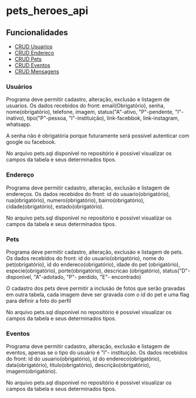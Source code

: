 # pets_heroes_api

<h2> Funcionalidades </h2>
<ul>
    <li><a href="#usuarios" >CRUD Usuarios</a></li>
    <li><a href="#endereco" >CRUD Endereço</a></li>
    <li><a href="#pets" >CRUD Pets</a></li>
    <li><a href="#eventos" >CRUD Eventos</a></li>
    <li><a href="#mensagens" >CRUD Mensagens</a></li>
</ul>
<div id="usuarios">
<h3>Usuários</h3>
<p>Programa deve permitir cadastro, alteração, exclusão e listagem de usuarios. Os dados recebidos do front: email(Obrigatório), senha, nome(obrigatório), telefone, imagem, status("A"-ativo, "P"-pendente, "I"-inativo), tipo("P"-pessoa, "I"-instituição), link-facebbok, link-instagram, whatsapp. </p>
<p>A senha não é obrigatória porque futuramente será possível autenticar com google ou facebook.</p>
<p>No arquivo pets.sql disponível no repositório é possível visualizar os campos da tabela e seus determinados tipos.</p>
</div>

<div id="endereco">
<h3>Endereço</h3>
<p>Programa deve permitir cadastro, alteração, exclusão e listagem de endereços. Os dados recebidos do front: 
id do usuario(obrigatório), rua(obrigatório), numero(obrigatório), bairro(obrigatório), cidade(obrigatório), estado(obrigatório). </p>
<p>No arquivo pets.sql disponível no repositório é possível visualizar os campos da tabela e seus determinados tipos.</p>
</div>
<div id="pets">
<h3>Pets</h3>
<p>Programa deve permitir cadastro, alteração, exclusão e listagem de pets. Os dados recebidos do front: 
id do usuario(obrigatório), nome do pet(obrigatório), id do endereco(obrigatório), idade do pet (obrigatório), especie(obrigatório), porte(obrigatório), descricao (obrigatório), status("D"-disponível, "A"-adotado, "P"- perdido, "E"- encontrado)  </p>
<p>O cadastro dos pets deve permitir a inclusão de fotos que serão gravadas em outra tabela, cada imagem deve ser gravada com o id do pet e uma flag para definir a foto do perfil</p>
<p>No arquivo pets.sql disponível no repositório é possível visualizar os campos da tabela e seus determinados tipos.</p>
</div>
<div id="eventos">
<h3>Eventos</h3>
<p>Programa deve permitir cadastro, alteração, exclusão e listagem de eventos, apenas se o tipo do usuário é "I"- instituição. Os dados recebidos do front: 
id do usuario(obrigatório), id do endereco(obrigatório), data(obrigatório), titulo(obrigatório), descrição(obrigatório), imagem(obrigatório). </p>
<p>No arquivo pets.sql disponível no repositório é possível visualizar os campos da tabela e seus determinados tipos.</p>
</div>
